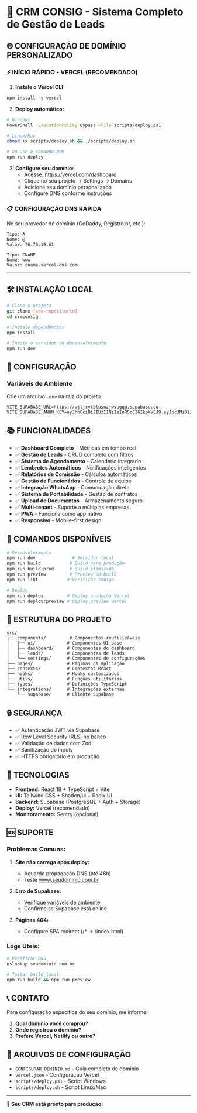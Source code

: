 # 🚀 CRM CONSIG - Sistema Completo de Gestão de Leads

## 🌐 **CONFIGURAÇÃO DE DOMÍNIO PERSONALIZADO**

### **⚡ INÍCIO RÁPIDO - VERCEL (RECOMENDADO)**

1. **Instale o Vercel CLI:**
```bash
npm install -g vercel
```

2. **Deploy automático:**
```bash
# Windows
PowerShell -ExecutionPolicy Bypass -File scripts/deploy.ps1

# Linux/Mac
chmod +x scripts/deploy.sh && ./scripts/deploy.sh

# Ou use o comando NPM
npm run deploy
```

3. **Configure seu domínio:**
   - Acesse: https://vercel.com/dashboard
   - Clique no seu projeto → Settings → Domains
   - Adicione seu domínio personalizado
   - Configure DNS conforme instruções

### **📋 CONFIGURAÇÃO DNS RÁPIDA**

No seu provedor de domínio (GoDaddy, Registro.br, etc.):

```
Tipo: A
Nome: @
Valor: 76.76.19.61

Tipo: CNAME  
Nome: www
Valor: cname.vercel-dns.com
```

---

## 🛠️ **INSTALAÇÃO LOCAL**

```bash
# Clone o projeto
git clone [seu-repositorio]
cd crmconsig

# Instale dependências
npm install

# Inicie o servidor de desenvolvimento
npm run dev
```

## 🔧 **CONFIGURAÇÃO**

### **Variáveis de Ambiente**
Crie um arquivo `.env` na raiz do projeto:

```env
VITE_SUPABASE_URL=https://wjljrytblpsnzjwvugqg.supabase.co
VITE_SUPABASE_ANON_KEY=eyJhbGciOiJIUzI1NiIsInR5cCI6IkpXVCJ9.eyJpc3MiOiJzdXBhYmFzZSIsInJlZiI6IndqbGpyeXRibHBzbnpqd3Z1Z3FnIiwicm9sZSI6ImFub24iLCJpYXQiOjE3NDU1MzE1NjcsImV4cCI6MjA2MTEwNzU2N30.ChxEZH6UakGSRxQlfoQvhNxeb7s56xCIzXZwe9GnZrY
```

## 📚 **FUNCIONALIDADES**

- ✅ **Dashboard Completo** - Métricas em tempo real
- ✅ **Gestão de Leads** - CRUD completo com filtros
- ✅ **Sistema de Agendamento** - Calendário integrado
- ✅ **Lembretes Automáticos** - Notificações inteligentes
- ✅ **Relatórios de Comissão** - Cálculos automáticos
- ✅ **Gestão de Funcionários** - Controle de equipe
- ✅ **Integração WhatsApp** - Comunicação direta
- ✅ **Sistema de Portabilidade** - Gestão de contratos
- ✅ **Upload de Documentos** - Armazenamento seguro
- ✅ **Multi-tenant** - Suporte a múltiplas empresas
- ✅ **PWA** - Funciona como app nativo
- ✅ **Responsivo** - Mobile-first design

## 🚀 **COMANDOS DISPONÍVEIS**

```bash
# Desenvolvimento
npm run dev              # Servidor local
npm run build           # Build para produção
npm run build:prod      # Build otimizado
npm run preview         # Preview do build
npm run lint           # Verificar código

# Deploy
npm run deploy         # Deploy produção Vercel
npm run deploy:preview # Deploy preview Vercel
```

## 📁 **ESTRUTURA DO PROJETO**

```
src/
├── components/         # Componentes reutilizáveis
│   ├── ui/            # Componentes UI base
│   ├── dashboard/     # Componentes do dashboard
│   ├── leads/         # Componentes de leads
│   └── settings/      # Componentes de configurações
├── pages/             # Páginas da aplicação
├── contexts/          # Contextos React
├── hooks/             # Hooks customizados
├── utils/             # Funções utilitárias
├── types/             # Definições TypeScript
└── integrations/      # Integrações externas
    └── supabase/      # Cliente Supabase
```

## 🔒 **SEGURANÇA**

- ✅ Autenticação JWT via Supabase
- ✅ Row Level Security (RLS) no banco
- ✅ Validação de dados com Zod
- ✅ Sanitização de inputs
- ✅ HTTPS obrigatório em produção

## 📱 **TECNOLOGIAS**

- **Frontend:** React 18 + TypeScript + Vite
- **UI:** Tailwind CSS + Shadcn/ui + Radix UI
- **Backend:** Supabase (PostgreSQL + Auth + Storage)
- **Deploy:** Vercel (recomendado)
- **Monitoramento:** Sentry (opcional)

## 🆘 **SUPORTE**

### **Problemas Comuns:**

1. **Site não carrega após deploy:**
   - Aguarde propagação DNS (até 48h)
   - Teste www.seudominio.com.br

2. **Erro de Supabase:**
   - Verifique variáveis de ambiente
   - Confirme se Supabase está online

3. **Páginas 404:**
   - Configure SPA redirect (/* → /index.html)

### **Logs Úteis:**
```bash
# Verificar DNS
nslookup seudominio.com.br

# Testar build local
npm run build && npm run preview
```

## 📞 **CONTATO**

Para configuração específica do seu domínio, me informe:
1. **Qual domínio você comprou?**
2. **Onde registrou o domínio?**
3. **Prefere Vercel, Netlify ou outro?**

## 📄 **ARQUIVOS DE CONFIGURAÇÃO**

- `CONFIGURAR_DOMINIO.md` - Guia completo de domínio
- `vercel.json` - Configuração Vercel
- `scripts/deploy.ps1` - Script Windows
- `scripts/deploy.sh` - Script Linux/Mac

---

**🎉 Seu CRM está pronto para produção!**
